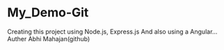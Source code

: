 # My_Demo-Git
Creating this project using Node.js, Express.js And also using a Angular...
<br>
Auther Abhi Mahajan(github)
